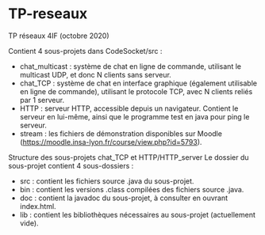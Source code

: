 # TP-reseaux
TP réseaux 4IF (octobre 2020)

Contient 4 sous-projets dans CodeSocket/src :
- chat_multicast : système de chat en ligne de commande, utilisant le multicast UDP, et donc N clients sans serveur.
- chat_TCP : système de chat en interface graphique (également utilisable en ligne de commande), utilisant le protocole TCP, avec N clients reliés par 1 serveur.
- HTTP : serveur HTTP, accessible depuis un navigateur. Contient le serveur en lui-même, ainsi que le programme test en java pour ping le serveur.
- stream : les fichiers de démonstration disponibles sur Moodle (https://moodle.insa-lyon.fr/course/view.php?id=5793).

Structure des sous-projets chat_TCP et HTTP/HTTP_server
Le dossier du sous-projet contient 4 sous-dossiers :
- src : contient les fichiers source .java du sous-projet.
- bin : contient les versions .class compilées des fichiers source .java.
- doc : contient la javadoc du sous-projet, à consulter en ouvrant index.html.
- lib : contient les bibliothèques nécessaires au sous-projet (actuellement vide).



